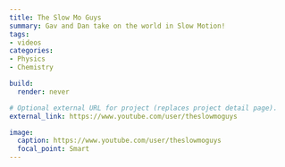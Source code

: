 ```yaml
---
title: The Slow Mo Guys
summary: Gav and Dan take on the world in Slow Motion!
tags:
- videos
categories:
- Physics
- Chemistry

build:
  render: never

# Optional external URL for project (replaces project detail page).
external_link: https://www.youtube.com/user/theslowmoguys

image:
  caption: https://www.youtube.com/user/theslowmoguys
  focal_point: Smart
---
```

